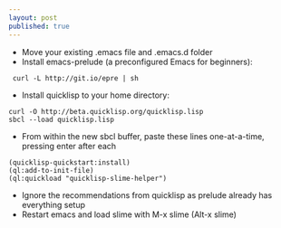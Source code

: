```yaml
---
layout: post
published: true
---
```


- Move your existing .emacs file and .emacs.d folder
- Install emacs-prelude (a preconfigured Emacs for beginners):

```
 curl -L http://git.io/epre | sh
```

- Install quicklisp to your home directory:

```
curl -O http://beta.quicklisp.org/quicklisp.lisp
sbcl --load quicklisp.lisp
```
- From within the new sbcl buffer, paste these lines one-at-a-time, pressing enter after each

```
(quicklisp-quickstart:install)
(ql:add-to-init-file)
(ql:quickload "quicklisp-slime-helper")
```
- Ignore the recommendations from quicklisp as prelude already has everything setup
- Restart emacs and load slime with M-x slime (Alt-x slime)